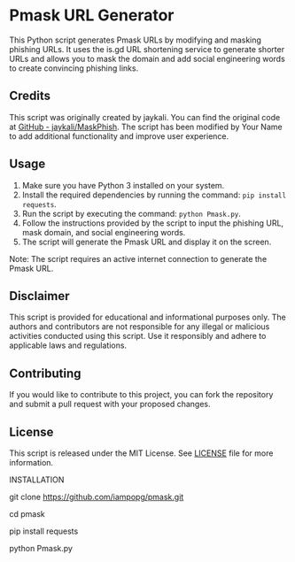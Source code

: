 # Pmask URL Generator

This Python script generates Pmask URLs by modifying and masking phishing URLs. It uses the is.gd URL shortening service to generate shorter URLs and allows you to mask the domain and add social engineering words to create convincing phishing links.

## Credits

This script was originally created by jaykali. You can find the original code at [GitHub - jaykali/MaskPhish](https://github.com/jaykali/MaskPhish). The script has been modified by Your Name to add additional functionality and improve user experience.

## Usage

1. Make sure you have Python 3 installed on your system.
2. Install the required dependencies by running the command: `pip install requests`.
3. Run the script by executing the command: `python Pmask.py`.
4. Follow the instructions provided by the script to input the phishing URL, mask domain, and social engineering words.
5. The script will generate the Pmask URL and display it on the screen.

Note: The script requires an active internet connection to generate the Pmask URL.

## Disclaimer

This script is provided for educational and informational purposes only. The authors and contributors are not responsible for any illegal or malicious activities conducted using this script. Use it responsibly and adhere to applicable laws and regulations.

## Contributing

If you would like to contribute to this project, you can fork the repository and submit a pull request with your proposed changes.

## License

This script is released under the MIT License. See [LICENSE](LICENSE) file for more information.


INSTALLATION

git clone https://github.com/iampopg/pmask.git

cd pmask

pip install requests

python Pmask.py

